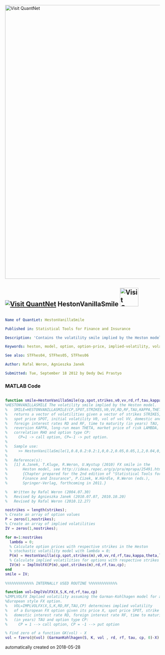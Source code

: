 [<img src="https://github.com/QuantLet/Styleguide-and-FAQ/blob/master/pictures/banner.png" width="888" alt="Visit QuantNet">](http://quantlet.de/)

## [<img src="https://github.com/QuantLet/Styleguide-and-FAQ/blob/master/pictures/qloqo.png" alt="Visit QuantNet">](http://quantlet.de/) **HestonVanillaSmile** [<img src="https://github.com/QuantLet/Styleguide-and-FAQ/blob/master/pictures/QN2.png" width="60" alt="Visit QuantNet 2.0">](http://quantlet.de/)

```yaml

Name of QuantLet: HestonVanillaSmile 

Published in: Statistical Tools for Finance and Insurance

Description: 'Contains the volatility smile implied by the Heston model. Required by STFhes04.m function.'

Keywords: heston, model, option, option-price, implied-volatility, volatility, volatility smile, risk, financial

See also: STFhes04, STFhes05, STFhes06

Author: Rafal Weron, Agnieszka Janek

Submitted: Tue, September 18 2012 by Dedy Dwi Prastyo
```

### MATLAB Code
```matlab

function smile=HestonVanillaSmile(cp,spot,strikes,v0,vv,rd,rf,tau,kappa,theta,lambda,rho)
%HESTONVANILLASMILE The volatility smile implied by the Heston model.
%   SMILE=HESTONVANILLASMILE(CP,SPOT,STRIKES,V0,VV,RD,RF,TAU,KAPPA,THETA,LAMBDA,RHO)
%   returns a vector of volatilities given a vector of strikes STRIKES, 
%   spot price SPOT, initial volatility V0, vol of vol VV, domestic and 
%   foreign interest rates RD and RF, time to maturity (in years) TAU, mean 
%   reversion KAPPA, long-run mean THETA, market price of risk LAMBDA, 
%   correlation RHO and option type CP: 
%     CP=1 -> call option, CP=-1 -> put option.
%     
%   Sample use:
%     >> HestonVanillaSmile(1,0.8,0.2:0.2:1,0,0.2,0.05,0.05,1,2,0.04,0,0.5)
% 
%   Reference(s):
%   [1] A.Janek, T.Kluge, R.Weron, U.Wystup (2010) FX smile in the
%       Heston model, see http://ideas.repec.org/p/pra/mprapa/25491.html
%       {Chapter prepared for the 2nd edition of "Statistical Tools for 
%       Finance and Insurance", P.Cizek, W.Härdle, R.Weron (eds.), 
%       Springer-Verlag, forthcoming in 2011.}  

%   Written by Rafal Weron (2004.07.30)
%   Revised by Agnieszka Janek (2010.07.07, 2010.10.20)
%   Revised by Rafal Weron (2010.12.27)

nostrikes = length(strikes);
% Create an array of option values 
P = zeros(1,nostrikes);
% Create an array of implied volatilities
IV = zeros(1,nostrikes);

for m=1:nostrikes
  lambda = 0;
  % Calculate option prices with respective strikes in the Heston 
  % stochastic volatility model with lambda = 0;
  P(m) = HestonVanilla(cp,spot,strikes(m),v0,vv,rd,rf,tau,kappa,theta,lambda,rho);
  % Calculate implied volatilities for options with respective strikes
  IV(m) = ImplVolFX(P(m),spot,strikes(m),rd,rf,tau,cp);
end
smile = IV;
 
%%%%%%%%%%%%% INTERNALLY USED ROUTINE %%%%%%%%%%%%%

function vol=ImplVolFX(X,S,K,rd,rf,tau,cp)
%IMPLVOLFX Implied volatility assuming the Garman-Kohlhagen model for a
%European style FX option.
%   VOL=IMPLVOLFX(X,S,K,RD,RF,TAU,CP) determines implied volatility 
%   of a European FX option given its price X, spot price SPOT, strike K,
%   domestic interest rate RD, foreign interest rate RF, time to maturity 
%   (in years) TAU and option type CP:
%     CP = 1 --> call option, CP = -1 --> put option

% Find zero of a function GK(vol) - X 
vol = fzero(@(vol) (GarmanKohlhagen(S, K, vol , rd, rf, tau, cp, 0)-X),0.001,optimset('TolX',1e-8));

```

automatically created on 2018-05-28